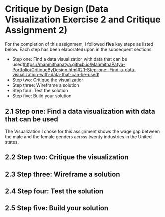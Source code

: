 # Critique by Design (Data Visualization Exercise 2 and  Critique Assignment 2)
For the completion of this assignment, I followed **five** key steps as listed below. Each step has been elaborated upon in the subsequent sections. 
- Step one: Find a data visualization with data that can be used(https://manmithapatya.github.io/ManmithaPatya-Portfolio/CritiqueByDesign.html#2.1-Step-one:-Find-a-data-visualization-with-data-that-can-be-used)
- Step two: Critique the visualization
- Step three: Wireframe a solution
- Step four: Test the solution
- Step five: Build your solution
## 2.1 Step one: Find a data visualization with data that can be used
The Visualization I chose for this assignment shows the wage gap between the male and the female genders across twenty industries in the United states. 
## 2.2 Step two: Critique the visualization
## 2.3 Step three: Wireframe a solution
## 2.4 Step four: Test the solution
## 2.5 Step five: Build your solution
